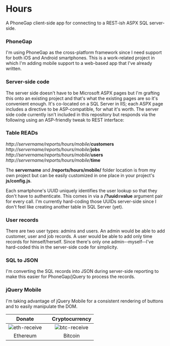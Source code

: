 # Hours
A PhoneGap client-side app for connecting to a REST-ish ASPX SQL server-side.

### PhoneGap

I'm using PhoneGap as the cross-platform framework since I need support for both iOS and Android smartphones.  This is a work-related project in which I'm adding mobile support to a web-based app that I've already written.

### Server-side code

The server side doesn't have to be Microsoft ASPX pages but I'm grafting this onto an existing project and that's what the existing pages are so it's convenient enough.  It's co-located on a SQL Server in IIS; each ASPX page includes a directive to be ASP-compatible, for what it's worth.  The server side code currently isn't included in this repository but responds via the following using an ASP-friendly tweak to REST interface:

### Table READs

*http://servername/reports/hours/mobile*/**customers**
*http://servername/reports/hours/mobile*/**jobs**
*http://servername/reports/hours/mobile*/**users**
*http://servername/reports/hours/mobile*/**time**

The **servername** and **/reports/hours/mobile/** folder location is from my own project but can be easily customized in one place in your project's **js/config.js**.

Each smartphone's UUID uniquely identifies the user lookup so that they don't have to authenticate.  This comes in via a **/?uuid=value** argument pair for every call.  I'm currently hard-coding those UUIDs server-side since I don't feel like creating another table in SQL Server (yet).

### User records

There are two user types:  admins and users.  An admin would be able to add customer, user and job records.  A user would be able to add only time records for himself/herself.  Since there's only one admin--myself--I've hard-coded this in the server-side code for simplicity.

### SQL to JSON

I'm converting the SQL records into JSON during server-side reporting to make this easier for PhoneGap/jQuery to process the records.

### jQuery Mobile

I'm taking advantage of jQuery Mobile for a consistent rendering of buttons and to easily manipulate the DOM.

|Donate||Cryptocurrency|
|:-----:|---|:--------:|
| ![eth-receive](https://user-images.githubusercontent.com/15971213/40564950-932d4d10-601f-11e8-90f0-459f8b32f01c.png) || ![btc-receive](https://user-images.githubusercontent.com/15971213/40564971-a2826002-601f-11e8-8d5e-eeb35ab53300.png) |
|Ethereum||Bitcoin|
